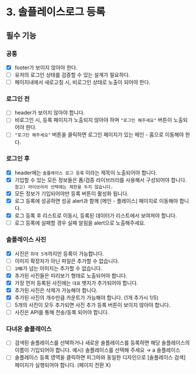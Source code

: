 # 3. 솔플레이스로그 등록

## 필수 기능

### 공통

- [x] footer가 보이지 않아야 한다.
- [ ] 유저의 로그인 상태를 검증할 수 있는 설계가 필요하다.
- [ ] 페이지내에서 새로고침 시, 비로그인 상태로 노출이 되어야 한다.

### 로그인 전

- [ ] header가 보이지 않아야 합니다.
- [ ] 비로그인 시, 등록 페이지가 노출되지 않아야 하며 `"로그인 해주세요"` 버튼이 노출되어야 한다.
- [ ] `"로그인 해주세요"` 버튼을 클릭하면 로그인 페이지가 있는 메인 - 홈으로 이동해야 한다.

### 로그인 후

- [x] header에는 `솔플레이스 로그 등록` 이라는 제목이 노출되어야 합니다.
- [x] 기입할 수 있는 모든 정보들은 폼/검증 라이브러리를 사용해서 구성되어야 합니다.
      `참고) 라이브러리 선택에는 제한을 두지 않습니다.`
- [x] 모든 정보가 기입되어야만 등록 버튼이 활성화 됩니다.
- [x] 로그 등록에 성공하면 성공 alert과 함께 [메인 - 플레이스] 페이지로 이동해야 합니다.
- [x] 로그 등록 후 리스트로 이동시, 등록된 데이터가 리스트에서 보여져야 합니다.
- [ ] 로그 등록에 실패할 경우 실패 알림을 alert으로 노출해주세요.

### 솔플레이스 사진

- [x] 사진은 `최대 5개`까지만 등록이 가능합니다.
- [ ] 이미지 확장자가 아닌 파일은 추가할 수 없습니다.
- [ ] `1MB`가 넘는 이미지는 추가할 수 없습니다.
- [x] 추가된 사진들은 미리보기 형태로 노출되어야 합니다.
- [x] 가장 먼저 등록된 사진에는 `대표` 뱃지가 추가되어야 합니다.
- [x] 추가된 사진은 삭제가 가능해야 합니다.
- [x] 추가된 사진의 개수만큼 카운트가 가능해야 합니다. (1개 추가시 1/5)
- [ ] 5개의 사진이 모두 추가되면 사진 추가 등록 버튼이 보이지 않아야 합니다.
- [ ] 사진은 API를 통해 전송/등록 되어야 합니다.

### 다녀온 솔플레이스

- [ ] 검색된 솔플레이스를 선택하거나 새로운 솔플레이스를 등록하면 해당 솔플레이스의 이름이 기입되어야 합니다. 예시) 솔플레이스를 선택해 주세요 → a 솔플레이스
- [ ] 솔플레이스 등록 영역을 클릭하면 피그마와 동일한 디자인으로 [솔플레이스 검색] 페이지가 실행되어야 합니다. (페이지 전환 X)
